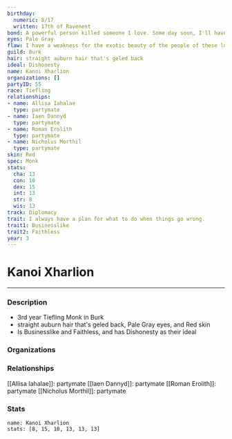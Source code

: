 ```yaml
---
birthday:
  numeric: 8/17
  written: 17th of Ravenent
bond: A powerful person killed someone I love. Some day soon, I'll have my revenge.
eyes: Pale Gray
flaw: I have a weakness for the exotic beauty of the people of these lands.
guild: Burk
hair: straight auburn hair that's geled back
ideal: Dishonesty
name: Kanoi Xharlion
organizations: []
partyID: 55
race: Tiefling
relationships:
- name: Allisa Iahalae
  type: partymate
- name: Iaen Dannyd
  type: partymate
- name: Roman Erolith
  type: partymate
- name: Nicholus Morthil
  type: partymate
skin: Red
spec: Monk
stats:
  cha: 13
  con: 10
  dex: 15
  int: 13
  str: 8
  wis: 13
track: Diplomacy
trait: I always have a plan for what to do when things go wrong.
trait1: Businesslike
trait2: Faithless
year: 3
---
```

# Kanoi Xharlion
---
### Description
- 3rd year Tiefling Monk in Burk
- straight auburn hair that's geled back, Pale Gray eyes, and Red skin
- Is Businesslike and Faithless, and has Dishonesty as their ideal

### Organizations
### Relationships
[[Allisa Iahalae]]: partymate
[[Iaen Dannyd]]: partymate
[[Roman Erolith]]: partymate
[[Nicholus Morthil]]: partymate
### Stats
```statblock
name: Kanoi Xharlion
stats: [8, 15, 10, 13, 13, 13]
```